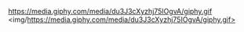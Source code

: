 https://media.giphy.com/media/du3J3cXyzhj75IOgvA/giphy.gif
<img/https://media.giphy.com/media/du3J3cXyzhj75IOgvA/giphy.gif>
